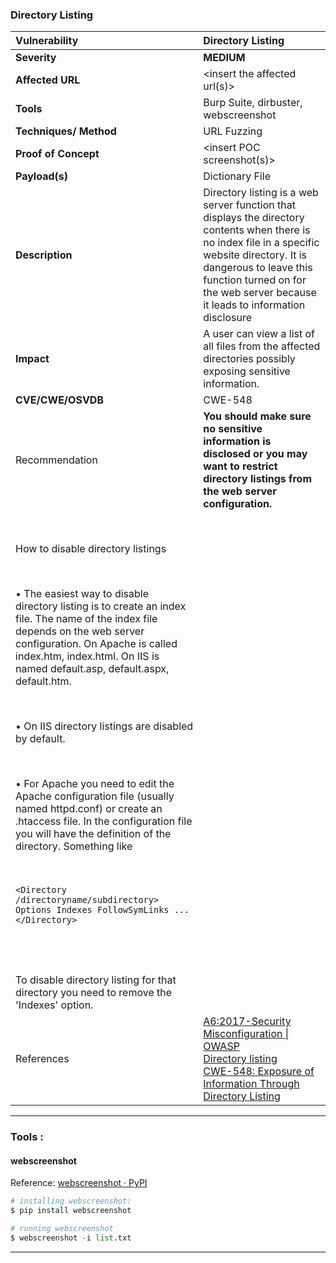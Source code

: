 ### Directory Listing

| Vulnerability                                                                                                                                                                                                                                             | Directory Listing                                                                                                                                                                                                                                                                                                                  |
|:--------------------------------------------------------------------------------------------------------------------------------------------------------------------------------------------------------------------------------------------------------- |:---------------------------------------------------------------------------------------------------------------------------------------------------------------------------------------------------------------------------------------------------------------------------------------------------------------------------------- |
| **Severity**                                                                                                                                                                                                                                              | **MEDIUM**                                                                                                                                                                                                                                                                                                                         |
| **Affected URL**                                                                                                                                                                                                                                          | <insert the affected url\(s\)>                                                                                                                                                                                                                                                                                                     |
| **Tools**                                                                                                                                                                                                                                                 | Burp Suite, dirbuster, webscreenshot                                                                                                                                                                                                                                                                                               |
| **Techniques/ Method**                                                                                                                                                                                                                                    | URL Fuzzing                                                                                                                                                                                                                                                                                                                        |
| **Proof of Concept**                                                                                                                                                                                                                                      | <insert POC screenshot\(s\)>                                                                                                                                                                                                                                                                                                       |
| **Payload\(s\)**                                                                                                                                                                                                                                          | Dictionary File                                                                                                                                                                                                                                                                                                                    |
| **Description**                                                                                                                                                                                                                                           | Directory listing is a web server function that displays the directory contents when there is no index file in a specific website directory. It is dangerous to leave this function turned on for the web server because it leads to information disclosure                                                                        |
| **Impact**                                                                                                                                                                                                                                                | A user can view a list of all files from the affected directories possibly exposing sensitive information.                                                                                                                                                                                                                         |
| **CVE/CWE/OSVDB**                                                                                                                                                                                                                                         | CWE-548                                                                                                                                                                                                                                                                                                                            |
| Recommendation                                                                                                                                                                                                                                            | **You should make sure no sensitive information is disclosed or you may want to restrict directory listings from the web server configuration.**                                                                                                                                                                                   |
| <br/>                                                                                                                                                                                                                                                     |                                                                                                                                                                                                                                                                                                                                    |
| <br/>How to disable directory listings                                                                                                                                                                                                                    |                                                                                                                                                                                                                                                                                                                                    |
| <br/>                                                                                                                                                                                                                                                     |                                                                                                                                                                                                                                                                                                                                    |
| <br/>•    The easiest way to disable directory listing is to create an index file. The name of the index file depends on the web server configuration. On Apache is called index.htm, index.html. On IIS is named default.asp, default.aspx, default.htm. |                                                                                                                                                                                                                                                                                                                                    |
| <br/>                                                                                                                                                                                                                                                     |                                                                                                                                                                                                                                                                                                                                    |
| <br/>•    On IIS directory listings are disabled by default.                                                                                                                                                                                              |                                                                                                                                                                                                                                                                                                                                    |
| <br/>                                                                                                                                                                                                                                                     |                                                                                                                                                                                                                                                                                                                                    |
| <br/>•    For Apache you need to edit the Apache configuration file (usually named httpd.conf) or create an .htaccess file. In the configuration file you will have the definition of the directory. Something like                                       |                                                                                                                                                                                                                                                                                                                                    |
| <br/>                                                                                                                                                                                                                                                     |                                                                                                                                                                                                                                                                                                                                    |
| <br/>```<Directory  /directoryname/subdirectory> Options Indexes FollowSymLinks ... </Directory>```                                                                                                                                                       |                                                                                                                                                                                                                                                                                                                                    |
| <br/>                                                                                                                                                                                                                                                     |                                                                                                                                                                                                                                                                                                                                    |
| <br/>                                                                                                                                                                                                                                                     |                                                                                                                                                                                                                                                                                                                                    |
| <br/>To disable directory listing for that directory you need to remove the 'Indexes' option.                                                                                                                                                             |                                                                                                                                                                                                                                                                                                                                    |
| References                                                                                                                                                                                                                                                | [A6:2017-Security Misconfiguration \| OWASP](https://owasp.org/www-project-top-ten/2017/A6_2017-Security_Misconfiguration)<br/>[Directory listing](https://portswigger.net/kb/issues/00600100_directory-listing)<br/>[CWE-548: Exposure of Information Through Directory Listing](https://cwe.mitre.org/data/definitions/548.html) |

---

### Tools :

#### webscreenshot

Reference: [webscreenshot · PyPI](https://pypi.org/project/webscreenshot/)

```python
# installing webscreenshot:
$ pip install webscreenshot

# running webscreenshot
$ webscreenshot -i list.txt
```

---

### 
